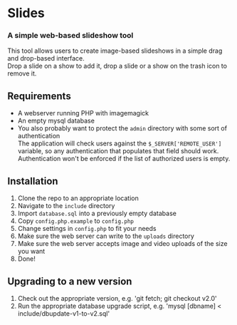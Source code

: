 # Slides

### A simple web-based slideshow tool

This tool allows users to create image-based slideshows in a simple drag and drop-based interface.  
Drop a slide on a show to add it, drop a slide or a show on the trash icon to remove it.

## Requirements

* A webserver running PHP with imagemagick
* An empty mysql database
* You also probably want to protect the `admin` directory with some sort of authentication  
  The application will check users against the `$_SERVER['REMOTE_USER']` variable, so any authentication that populates that field should work. Authentication won't be enforced if the list of authorized users is empty.

## Installation

1. Clone the repo to an appropriate location
1. Navigate to the `include` directory
1. Import `database.sql` into a previously empty database
1. Copy `config.php.example` to `config.php`
1. Change settings in `config.php` to fit your needs
1. Make sure the web server can write to the `uploads` directory
1. Make sure the web server accepts image and video uploads of the size you want
1. Done!

## Upgrading to a new version

1. Check out the appropriate version, e.g. 'git fetch; git checkout v2.0'
1. Run the appropriate database upgrade script, e.g. 'mysql [dbname] < include/dbupdate-v1-to-v2.sql'

